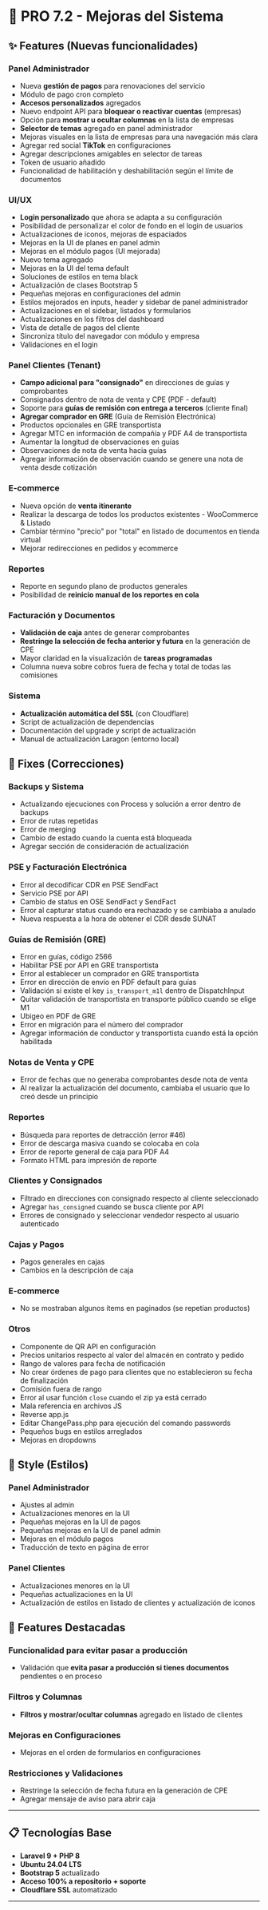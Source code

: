 # 🚀 PRO 7.2 - Mejoras del Sistema

## ✨ Features (Nuevas funcionalidades)

### Panel Administrador
- Nueva **gestión de pagos** para renovaciones del servicio
- Módulo de pago cron completo
- **Accesos personalizados** agregados
- Nuevo endpoint API para **bloquear o reactivar cuentas** (empresas)
- Opción para **mostrar u ocultar columnas** en la lista de empresas
- **Selector de temas** agregado en panel administrador
- Mejoras visuales en la lista de empresas para una navegación más clara
- Agregar red social **TikTok** en configuraciones
- Agregar descripciones amigables en selector de tareas
- Token de usuario añadido
- Funcionalidad de habilitación y deshabilitación según el límite de documentos

### UI/UX
- **Login personalizado** que ahora se adapta a su configuración
- Posibilidad de personalizar el color de fondo en el login de usuarios
- Actualizaciones de iconos, mejoras de espaciados
- Mejoras en la UI de planes en panel admin
- Mejoras en el módulo pagos (UI mejorada)
- Nuevo tema agregado
- Mejoras en la UI del tema default
- Soluciones de estilos en tema black
- Actualización de clases Bootstrap 5
- Pequeñas mejoras en configuraciones del admin
- Estilos mejorados en inputs, header y sidebar de panel administrador
- Actualizaciones en el sidebar, listados y formularios
- Actualizaciones en los filtros del dashboard
- Vista de detalle de pagos del cliente
- Sincroniza título del navegador con módulo y empresa
- Validaciones en el login

### Panel Clientes (Tenant)
- **Campo adicional para "consignado"** en direcciones de guías y comprobantes
- Consignados dentro de nota de venta y CPE (PDF - default)
- Soporte para **guías de remisión con entrega a terceros** (cliente final)
- **Agregar comprador en GRE** (Guía de Remisión Electrónica)
- Productos opcionales en GRE transportista
- Agregar MTC en información de compañía y PDF A4 de transportista
- Aumentar la longitud de observaciones en guías
- Observaciones de nota de venta hacia guías
- Agregar información de observación cuando se genere una nota de venta desde cotización

### E-commerce
- Nueva opción de **venta itinerante**
- Realizar la descarga de todos los productos existentes - WooCommerce & Listado
- Cambiar término "precio" por "total" en listado de documentos en tienda virtual
- Mejorar redirecciones en pedidos y ecommerce

### Reportes
- Reporte en segundo plano de productos generales
- Posibilidad de **reinicio manual de los reportes en cola**

### Facturación y Documentos
- **Validación de caja** antes de generar comprobantes
- **Restringe la selección de fecha anterior y futura** en la generación de CPE
- Mayor claridad en la visualización de **tareas programadas**
- Columna nueva sobre cobros fuera de fecha y total de todas las comisiones

### Sistema
- **Actualización automática del SSL** (con Cloudflare)
- Script de actualización de dependencias
- Documentación del upgrade y script de actualización
- Manual de actualización Laragon (entorno local)

## 🐛 Fixes (Correcciones)

### Backups y Sistema
- Actualizando ejecuciones con Process y solución a error dentro de backups
- Error de rutas repetidas
- Error de merging
- Cambio de estado cuando la cuenta está bloqueada
- Agregar sección de consideración de actualización

### PSE y Facturación Electrónica
- Error al decodificar CDR en PSE SendFact
- Servicio PSE por API
- Cambio de status en OSE SendFact y SendFact
- Error al capturar status cuando era rechazado y se cambiaba a anulado
- Nueva respuesta a la hora de obtener el CDR desde SUNAT

### Guías de Remisión (GRE)
- Error en guías, código 2566
- Habilitar PSE por API en GRE transportista
- Error al establecer un comprador en GRE transportista
- Error en dirección de envío en PDF default para guías
- Validación si existe el key `is_transport_m1l` dentro de DispatchInput
- Quitar validación de transportista en transporte público cuando se elige M1
- Ubigeo en PDF de GRE
- Error en migración para el número del comprador
- Agregar información de conductor y transportista cuando está la opción habilitada

### Notas de Venta y CPE
- Error de fechas que no generaba comprobantes desde nota de venta
- Al realizar la actualización del documento, cambiaba el usuario que lo creó desde un principio

### Reportes
- Búsqueda para reportes de detracción (error #46)
- Error de descarga masiva cuando se colocaba en cola
- Error de reporte general de caja para PDF A4
- Formato HTML para impresión de reporte

### Clientes y Consignados
- Filtrado en direcciones con consignado respecto al cliente seleccionado
- Agregar `has_consigned` cuando se busca cliente por API
- Errores de consignado y seleccionar vendedor respecto al usuario autenticado

### Cajas y Pagos
- Pagos generales en cajas
- Cambios en la descripción de caja

### E-commerce
- No se mostraban algunos ítems en paginados (se repetían productos)

### Otros
- Componente de QR API en configuración
- Precios unitarios respecto al valor del almacén en contrato y pedido
- Rango de valores para fecha de notificación
- No crear órdenes de pago para clientes que no establecieron su fecha de finalización
- Comisión fuera de rango
- Error al usar función `close` cuando el zip ya está cerrado
- Mala referencia en archivos JS
- Reverse app.js
- Editar ChangePass.php para ejecución del comando passwords
- Pequeños bugs en estilos arreglados
- Mejoras en dropdowns

## 🎨 Style (Estilos)

### Panel Administrador
- Ajustes al admin
- Actualizaciones menores en la UI
- Pequeñas mejoras en la UI de pagos
- Pequeñas mejoras en la UI de panel admin
- Mejoras en el módulo pagos
- Traducción de texto en página de error

### Panel Clientes
- Actualizaciones menores en la UI
- Pequeñas actualizaciones en la UI
- Actualización de estilos en listado de clientes y actualización de iconos

## 🚀 Features Destacadas

### Funcionalidad para evitar pasar a producción
- Validación que **evita pasar a producción si tienes documentos** pendientes o en proceso

### Filtros y Columnas
- **Filtros y mostrar/ocultar columnas** agregado en listado de clientes

### Mejoras en Configuraciones
- Mejoras en el orden de formularios en configuraciones

### Restricciones y Validaciones
- Restringe la selección de fecha futura en la generación de CPE
- Agregar mensaje de aviso para abrir caja

---

## 📋 Tecnologías Base
- **Laravel 9 + PHP 8**
- **Ubuntu 24.04 LTS**
- **Bootstrap 5** actualizado
- **Acceso 100% a repositorio + soporte**
- **Cloudflare SSL** automatizado

----

